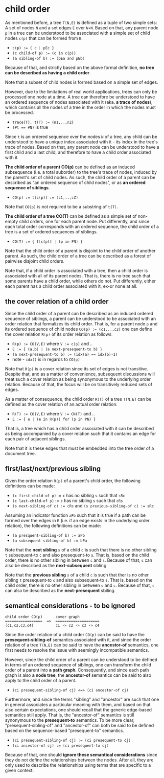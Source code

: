 
<!-- ======================================================================= -->
# child order

As mentioned before, a tree `T(N,E)` is defined as a tuple of two simple sets:
A set of nodes `N` and a set edges `E` over `N×N`. Based on that, any parent
node `p` in a tree can be understood to be associated with a simple set of
child nodes `c(p)` that can be formed from `E`.

* `c(p) := { c | pEc }`
* `(c child-of p) := (c in c(p))`
* `(a sibling-of b) := (pEa and pEb)`

Because of that, and strictly based on the above formal definition,
**no tree can be described as having a child order**.

Note that a subset of child nodes is formed based on a simple set of edges.

However, due to the limitations of real world applications, trees can only
be processed one node at a time. A tree can therefore be understood to have
an ordered sequence of nodes associated with it (aka. **a trace of nodes**),
which contains all the nodes of a tree in the order in which the nodes must
be processed.

* `trace(T), t(T) := (n1,..,nZ)`
* `(#t == #N)` is true

Since `t` is an ordered sequence over the nodes `N` of a tree, any child can be
understood to have a unique index associated with it - its index in the tree's
trace of nodes. Based on that, any parent node can be understood to have a first
child and a last child, and therefore to have a child order associated with it.

**The child order of a parent CO(p)** can be defined as an induced subsequence
(i.e. a total suborder) to the tree's trace of nodes, induced by the parent's
set of child nodes. As such, the child order of a parent can be described as
"an ordered sequence of child nodes", or as **an ordered sequence of siblings**.

* `CO(p) := t[c(p)] := (c1,..,cZ)`

Note that `CO(p)` is not required to be a substring of `t(T)`.

**The child order of a tree CO(T)** can be defined as a simple set of non-empty
child orders, one for each parent node. Put differently, and since each total
order corresponds with an ordered sequence, the child order of a tree is a set
of ordered sequences of siblings.

* `CO(T) := { t[c(p)] | (p in PN) }`

Note that the child order of a parent is disjoint to the child order of another
parent. As such, the child order of a tree can be described as a forest of
pairwise disjoint child orders.

Note that, if a child order is associated with a tree, then a child order is
associated with all of its parent nodes. That is, there is no tree such that
some parents have a child order, while others do not. Put differently, either
each parent has a child order associated with it, ex-or none at all.

<!-- ======================================================================= -->
## the cover relation of a child order

Since the child order of a parent can be described as an induced ordered sequence
of siblings, a parent can be understood to be associated with an order relation
that formalizes its child order. That is, for a parent node `p` and its ordered
sequence of child nodes `CO(p) := (c1,..,c2)` one can define the cover relation
`R(p)` of its order relation as follows:

* `R(p) := CO(V,E)` where `V := c(p)` and ..
* `E := { (a,b) | (a next-presequent-to b) }`
* `(a next-presequent-to b) := (idx(a) == idx(b)-1)`
* note - `idx()` is in regards to `CO(p)`

Note that `R(p)` is a cover relation since its set of edges is not transitive.
Despite that, and as a matter of convenience, subsequent discussions will treat
such a cover relation as being synonymous to the underlying order relation.
Because of that, the focus will be on transitively reduced sets of edges.

As a matter of consequence, the child order `R(T)` of a tree `T(N,E)` can be
defined as the cover relation of an actual order relation:

* `R(T) := CO(V,E)` where `V := CN(T)` and ..
* `E := { e | (e in R(p)) for (p in PN) }`

That is, a tree which has a child order associated with it can be described
as being accompanied by a cover relation such that it contains an edge for
each pair of adjacent siblings.

Note that it is these edges that must be embedded into the tree order of a
document tree.

<!-- ======================================================================= -->
## first/last/next/previous sibling

Given the order relation `R(p)` of a parent's child order,
the following definitions can be made:

* `(c first-child-of p)` := `c` has no sibling `s` such that `sRc`
* `(c last-child-of p)` := `c` has no sibling `s` such that `cRs`
* `(s next-sibling-of c) := cRs` and `(s previous-sibling-of c) := sRc`

Assuming an indicator function `aPb` such that it is true if a path can be
formed over the edges in `R` (i.e. if an edge exists in the underlying order
relation), the following definitions can be made:

* `(a presquent-sibling-of b) := aPb`
* `(a subsequent-sibling-of b) := bPa`

Note that the **next sibling** `s` of a child `c` is such that there is no
other sibling `t` subsequent-to `c` and also presequent-to `s`. That is,
based on the child order, there is no other sibling in between `c` and `s`.
Because of that, `s` can also be described as the **next-subsequent** sibling.

Note that the **previous sibling** `s` of a child `c` is such that ther is
no other sibling `t` presequent-to `c` and also subsequent-to `s`. That is,
based on the child order, there is no other sibling in between `s` and `c`.
Because of that, `s` can also be described as the **next-presequent** sbiling.

<!-- ======================================================================= -->
## semantical considerations - to be ignored

```
child order CO(p)      cover graph
=================  =>  ====================
(c1,c2,c3,c4)          c1 -> c2 -> c3 -> c4
```

Since the order relation of a child order `CO(p)` can be said to have the
**presequent-sibling-of** semantics associated with it, and since the order
relation of a tree `T(N,E)` can be said to have the **ancestor-of** semantics,
one first needs to resolve the issue with seemingly incompatible semantics.

However, since the child order of a parent can be understood to be defined
in terms of an ordered sequence of siblings, one can transform the child
order of a parent into **a path graph**. Consequently, and since each path
graph is also **a node tree**, the **ancestor-of** semantics can be said
to also apply to the child order of a parent.

* `(ci presequent-sibling-of cj) <=> (ci ancestor-of cj)`

Furthermore, and since the terms "sibling" and "ancestor" are such that one
in general associates a particular meaning with them, and based on that also
certain expectations, one should recall that the generic edge-based semantics
still apply. That is, the "ancestor-of" semantics is still synonymous to the
**presequent-to** semantics. To be more clear, "presequent-sibling-of" and
"ancestor-of" can both be said to be defined based on the sequence-based
"presequent-to" semantics.

* `(ci presequent-sibling-of cj) := (ci presequent-to cj)`
* `(ci ancestor-of cj) := (ci presequent-to cj)`

Because of that, one should **ignore these semantical considerations** since
they do not define the relationships between the nodes. After all, they are
only used to describe the relationships using terms that are specific to a
given context.
